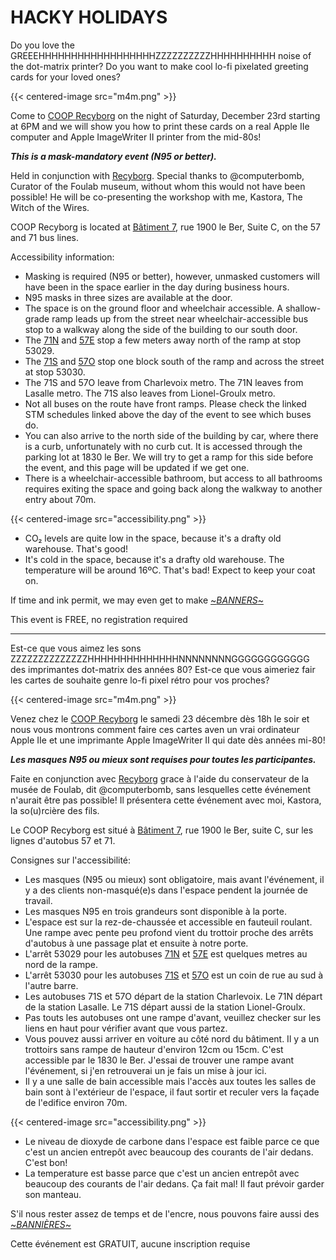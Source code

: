 # HACKY HOLIDAYS

Do you love the GREEEHHHHHHHHHHHHHHHHHHZZZZZZZZZZHHHHHHHHHH noise of the dot-matrix printer? Do you want to make cool lo-fi pixelated greeting cards for your loved ones?

{{< centered-image src="m4m.png" >}}

Come to [COOP Recyborg](https://recyborg.com/about-us/?lang=en}) on the night of Saturday, December 23rd starting at 6PM and we will show you how to print these cards on a real Apple IIe computer and Apple ImageWriter II printer from the mid-80s!

***This is a mask-mandatory event (N95 or better).***

Held in conjunction with [Recyborg](https://recyborg.com). Special thanks to @computerbomb, Curator of the Foulab museum, without whom this would not have been possible! He will be co-presenting the workshop with me, Kastora, The Witch of the Wires.

COOP Recyborg is located at [Bâtiment 7](https://www.batiment7.org/en/factory-of-collective-autonomy/), rue 1900 le Ber, Suite C, on the 57 and 71 bus lines. 

Accessibility information:
- Masking is required (N95 or better), however, unmasked customers will have been in the space earlier in the day during business hours.
- N95 masks in three sizes are available at the door.
- The space is on the ground floor and wheelchair accessible. A shallow-grade ramp leads up from the street near wheelchair-accessible bus stop to a walkway along the side of the building to our south door. 
- The [71N](https://www.stm.info/en/info/networks/bus/local/line-71-north/53029) and [57E](https://www.stm.info/en/info/networks/bus/local/line-57-east/53029) stop a few meters away north of the ramp at stop 53029.
- The [71S](https://www.stm.info/en/info/networks/bus/local/line-71-south/53030) and [57O](https://www.stm.info/en/info/networks/bus/local/line-57-west/53030) stop one block south of the ramp and across the street at stop 53030.
- The 71S and 57O leave from Charlevoix metro. The 71N leaves from Lasalle metro. The 71S also leaves from Lionel-Groulx metro.
- Not all buses on the route have front ramps. Please check the linked STM schedules linked above the day of the event to see which buses do.
- You can also arrive to the north side of the building by car, where there is a curb, unfortunately with no curb cut. It is accessed through the parking lot at 1830 le Ber. We will try to get a ramp for this side before the event, and this page will be updated if we get one.
- There is a wheelchair-accessible bathroom, but access to all bathrooms requires exiting the space and going back along the walkway to another entry about 70m.

{{< centered-image src="accessibility.png" >}}

- CO₂ levels are quite low in the space, because it's a drafty old warehouse. That's good!
- It's cold in the space, because it's a drafty old warehouse. The temperature will be around 16ºC. That's bad! Expect to keep your coat on.

If time and ink permit, we may even get to make [~*BANNERS*~](https://www.howtogeek.com/737306/how-the-print-shop-turned-people-into-banner-wizards-in-the-1980s/)

This event is FREE, no registration required

<hr />

Est-ce que vous aimez les sons ZZZZZZZZZZZZZZHHHHHHHHHHHHHHNNNNNNNNGGGGGGGGGGGG des imprimantes dot-matrix des années 80? Est-ce que vous aimeriez fair les cartes de souhaite genre lo-fi pixel rétro pour vos proches? 

{{< centered-image src="m4m.png" >}}

Venez chez le [COOP Recyborg](https://recyborg.com/about-us/?lang=fr) le samedi 23 décembre dès 18h le soir et nous vous montrons comment faire ces cartes aven un vrai ordinateur Apple IIe et une imprimante Apple ImageWriter II qui date dès années mi-80!

***Les masques N95 ou mieux sont requises pour toutes les participantes.***

Faite en conjunction avec [Recyborg](https://recyborg.com) grace à l'aide du conservateur de la musée de Foulab, dit @computerbomb, sans lesquelles cette événement n'aurait être pas possible! Il présentera cette événement avec moi, Kastora, la so(u)rcière des fils.

Le COOP Recyborg est situé à [Bâtiment 7](https://www.batiment7.org/), rue 1900 le Ber, suite C, sur les lignes d'autobus 57 et 71.

Consignes sur l'accessibilité:
- Les masques (N95 ou mieux) sont obligatoire, mais avant l'événement, il y a des clients non-masqué(e)s dans l'espace pendent la journée de travail.
- Les masques N95 en trois grandeurs sont disponible à la porte.
- L'espace est sur la rez-de-chaussée et accessible en fauteuil roulant. Une rampe avec pente peu profond vient du trottoir proche des arrêts d'autobus à une passage plat et ensuite à notre porte.
- L'arrêt 53029 pour les autobuses [71N](https://www.stm.info/fr/info/networks/bus/local/line-71-north/53029) et [57E](https://www.stm.info/fr/info/networks/bus/local/line-57-east/53029) est quelques metres au nord de la rampe.
- L'arrêt 53030 pour les autobuses [71S](https://www.stm.info/fr/info/networks/bus/local/line-71-south/53030) et [57O](https://www.stm.info/fr/info/networks/bus/local/line-57-west/53030) est un coin de rue au sud à l'autre barre.
- Les autobuses 71S et 57O départ de la station Charlevoix. Le 71N départ de la station Lasalle. Le 71S départ aussi de la station Lionel-Groulx.
- Pas touts les autobuses ont une rampe d'avant, veuillez checker sur les liens en haut pour vérifier avant que vous partez.
- Vous pouvez aussi arriver en voiture au côté nord du bâtiment. Il y a un trottoirs sans rampe de hauteur d'environ 12cm ou 15cm. C'est accessible par le 1830 le Ber. J'essai de trouver une rampe avant l'événement, si j'en retrouverai un je fais un mise à jour ici. 
- Il y a une salle de bain accessible mais l'accès aux toutes les salles de bain sont à l'extérieur de l'espace, il faut sortir et reculer vers la façade de l'edifice environ 70m.

{{< centered-image src="accessibility.png" >}}

- Le niveau de dioxyde de carbone dans l'espace est faible parce ce que c'est un ancien entrepôt avec beaucoup des courants de l'air dedans. C'est bon!
- La temperature est basse parce que c'est un ancien entrepôt avec beaucoup des courants de l'air dedans. Ça fait mal! Il faut prévoir garder son manteau.

S'il nous rester assez de temps et de l'encre, nous pouvons faire aussi des [~*BANNIÈRES*~](https://www.howtogeek.com/737306/how-the-print-shop-turned-people-into-banner-wizards-in-the-1980s/)

Cette événement est GRATUIT, aucune inscription requise
